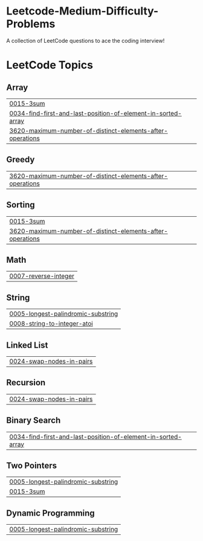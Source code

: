 # Leetcode-Medium-Difficulty-Problems
A collection of LeetCode questions to ace the coding interview!

<!---LeetCode Topics Start-->
# LeetCode Topics
## Array
|  |
| ------- |
| [0015-3sum](https://github.com/wide-shunks-67/Leetcode-Medium-Difficulty-Problems/tree/master/0015-3sum) |
| [0034-find-first-and-last-position-of-element-in-sorted-array](https://github.com/wide-shunks-67/Leetcode-Medium-Difficulty-Problems/tree/master/0034-find-first-and-last-position-of-element-in-sorted-array) |
| [3620-maximum-number-of-distinct-elements-after-operations](https://github.com/wide-shunks-67/Leetcode-Medium-Difficulty-Problems/tree/master/3620-maximum-number-of-distinct-elements-after-operations) |
## Greedy
|  |
| ------- |
| [3620-maximum-number-of-distinct-elements-after-operations](https://github.com/wide-shunks-67/Leetcode-Medium-Difficulty-Problems/tree/master/3620-maximum-number-of-distinct-elements-after-operations) |
## Sorting
|  |
| ------- |
| [0015-3sum](https://github.com/wide-shunks-67/Leetcode-Medium-Difficulty-Problems/tree/master/0015-3sum) |
| [3620-maximum-number-of-distinct-elements-after-operations](https://github.com/wide-shunks-67/Leetcode-Medium-Difficulty-Problems/tree/master/3620-maximum-number-of-distinct-elements-after-operations) |
## Math
|  |
| ------- |
| [0007-reverse-integer](https://github.com/wide-shunks-67/Leetcode-Medium-Difficulty-Problems/tree/master/0007-reverse-integer) |
## String
|  |
| ------- |
| [0005-longest-palindromic-substring](https://github.com/wide-shunks-67/Leetcode-Medium-Difficulty-Problems/tree/master/0005-longest-palindromic-substring) |
| [0008-string-to-integer-atoi](https://github.com/wide-shunks-67/Leetcode-Medium-Difficulty-Problems/tree/master/0008-string-to-integer-atoi) |
## Linked List
|  |
| ------- |
| [0024-swap-nodes-in-pairs](https://github.com/wide-shunks-67/Leetcode-Medium-Difficulty-Problems/tree/master/0024-swap-nodes-in-pairs) |
## Recursion
|  |
| ------- |
| [0024-swap-nodes-in-pairs](https://github.com/wide-shunks-67/Leetcode-Medium-Difficulty-Problems/tree/master/0024-swap-nodes-in-pairs) |
## Binary Search
|  |
| ------- |
| [0034-find-first-and-last-position-of-element-in-sorted-array](https://github.com/wide-shunks-67/Leetcode-Medium-Difficulty-Problems/tree/master/0034-find-first-and-last-position-of-element-in-sorted-array) |
## Two Pointers
|  |
| ------- |
| [0005-longest-palindromic-substring](https://github.com/wide-shunks-67/Leetcode-Medium-Difficulty-Problems/tree/master/0005-longest-palindromic-substring) |
| [0015-3sum](https://github.com/wide-shunks-67/Leetcode-Medium-Difficulty-Problems/tree/master/0015-3sum) |
## Dynamic Programming
|  |
| ------- |
| [0005-longest-palindromic-substring](https://github.com/wide-shunks-67/Leetcode-Medium-Difficulty-Problems/tree/master/0005-longest-palindromic-substring) |
<!---LeetCode Topics End-->
